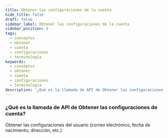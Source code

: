```yaml
---
title: Obtener las configuraciones de la cuenta
hide_title: false
draft: false
sidebar_label: Obtener las configuraciones de la cuenta
sidebar_position: 4
tags:
  - conceptos
  - obtener
  - cuenta
  - configuraciones
  - terminología
keywords:
  - conceptos
  - obtener
  - cuenta
  - configuraciones
  - terminología
description: '¿Qué es la llamada de API de Obtener las configuraciones de cuenta?'
---
```


### ¿Qué es la llamada de API de Obtener las configuraciones de cuenta?

Obtener las configuraciones del usuario (correo electrónico, fecha de nacimiento, dirección, etc.)
